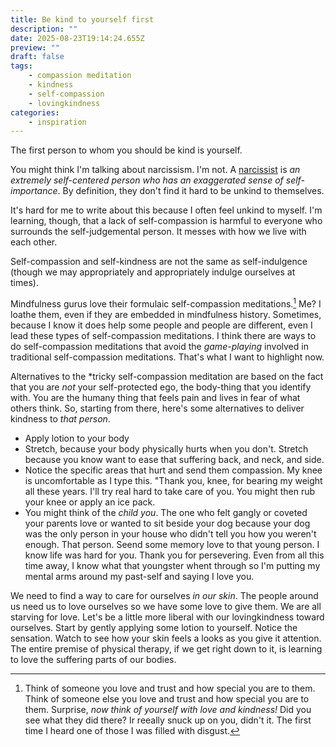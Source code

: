 ```yaml
---
title: Be kind to yourself first
description: ""
date: 2025-08-23T19:14:24.655Z
preview: ""
draft: false
tags:
    - compassion meditation
    - kindness
    - self-compassion
    - lovingkindness
categories:
    - inspiration
---
```

The first person to whom you should be kind is yourself. 

You might think I'm talking about narcissism. I'm not. A [narcissist](https://www.merriam-webster.com/dictionary/narcissist) is *an extremely self-centered person who has an exaggerated sense of self-importance*. By definition, they don't find it hard to be unkind to themselves. 

It's hard for me to write about this because I often feel unkind to myself. I'm learning, though, that a lack of self-compassion is harmful to everyone who surrounds the self-judgemental person. It messes with how we live with each other. 

Self-compassion and self-kindness are not the same as self-indulgence (though we may appropriately and appropriately indulge ourselves at times). 

Mindfulness gurus love their formulaic self-compassion meditations.[^1] Me? I loathe them, even if they are embedded in mindfulness history. Sometimes, because I know it does help some people and people are different, even I lead these types of self-compassion meditations. I think there are ways to do self-compassion meditations that avoid the *game-playing* involved in traditional self-compassion meditations. That's what I want to highlight now.

Alternatives to the *tricky self-compassion meditation are based on the fact that you are *not* your self-protected ego, the body-thing that you identify with. You are the humany thing that feels pain and lives in fear of what others think. So, starting from there, here's some alternatives to deliver kindness to *that person*. 
- Apply lotion to your body
- Stretch, because your body physically hurts when you don't. Stretch because you know want to ease that suffering back, and neck, and side. 
- Notice the specific areas that hurt and send them compassion. My knee is uncomfortable as I type this. "Thank you, knee, for bearing my weight all these years. I'll try real hard to take care of you. You might then rub your knee or apply an ice pack. 
- You might think of the *child you*. The one who felt gangly or coveted your parents love or wanted to sit beside your dog because your dog was the only person in your house who didn't tell you how you weren't enough. That person. Seend some memory love to that young person. I know life was hard for you. Thank you for persevering. Even from all this time away, I know what that youngster whent through so I'm putting my mental arms around my past-self and saying I love you. 

We need to find a way to care for ourselves *in our skin*. The people around us need us to love ourselves so we have some love to give them. We are all starving for love. Let's be a little more liberal with our lovingkindness toward ourselves. Start by gently applying some lotion to yourself. Notice the sensation. Watch to see how your skin feels a looks as you give it attention. The entire premise of physical therapy, if we get right down to it, is learning to love the suffering parts of our bodies. 



[^1]: Think of someone you love and trust and how special you are to them. Think of someone else you love and trust and how special you are to them. Surprise, *now think of yourself with love and kindness!* Did you see what they did there? Ir reeally snuck up on you, didn't it. The first time I heard one of those I was filled with disgust.